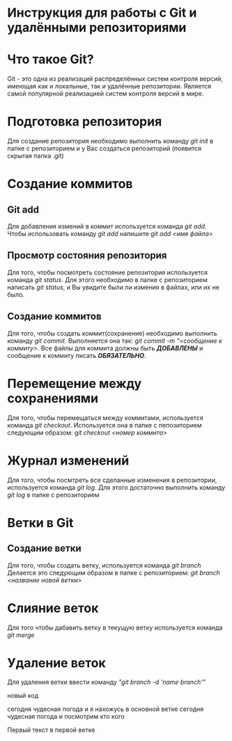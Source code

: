 # Инструкция для работы с Git и удалёнными репозиториями
Что такое Git?
===
Git - это одна из реализаций распределённых систем контроля версий, имеющая как и локальные, так и удалённые репозитории. Является самой популярной реализацией систем контроля версий в мире.

Подготовка репозитория
===
Для создание репозитория необходимо выполнить команду *git init* в папке с репозиторием и у Вас создаться репозиторий (появится скрытая папка .git)
# Cоздание коммитов
## Git add
Для добавления измений в коммит используется команда _git add_. Чтобы использовать команду *git add* напишите *git add <имя файла>*
## Просмотр состояния репозитория
Для того, чтобы посмотреть состояние репозитория используется команда *git status*. Для этого необходимо в папке с репозиторием написать *git status*, и Вы увидите были ли измения в файлах, или их не было.

## Создание коммитов
Для того, чтобы создать коммит(сохранение) необходимо выполнить команду *git commit*. Выполняется она так: *git commit -m "<сообщение к коммиту>*. Все файлы для коммита должны быть _**ДОБАВЛЕНЫ**_ и сообщение к коммиту писать _**ОБЯЗАТЕЛЬНО**_.

# Перемещение между сохранениями
Для того, чтобы перемещаться между коммитами, используется команда *git checkout*. Используется она в папке с пепозиторием следующим образом: g*it checkout <номер коммита>*

# Журнал изменений
Для того, чтобы посмтреть все сделанные изменения в репозитории, используется команда *git log*. Для этого достаточно выполнить команду *git log* в папке с репозиторием

# Ветки в Git
## Создание ветки
Для того, чтобы создать ветку, используется команда *git branch* Делается это следующим образом в папке с репозиторием: *git branch <название новой ветки>*

# Слияние веток
Для того чтобы дабавить ветку в текущую ветку используется команда *git merge*

# Удаление веток
Для удаления ветки ввести команду *"git branch -d 'name branch'"*


новый код

сегодня чудесная погода и я нахожусь в основной ветке
сегодня чудесная погода и посмотрим кто кого


Первый текст в первой ветке
